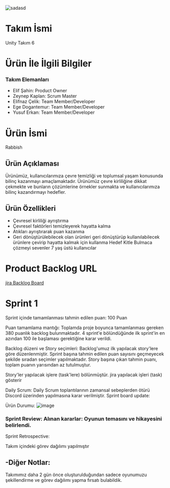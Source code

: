 ![sadasd](https://github.com/elifnazcelik/OUABootcamp2024/assets/120333911/b2c53ca7-dc80-403d-afaf-f299670222a7)
# Takım İsmi

Unity Takım 6

# Ürün İle İlgili Bilgiler
### Takım Elemanları
- Elif Şahin: Product Owner
- Zeynep Kaplan: Scrum Master
- Elifnaz Çelik: Team Member/Developer
- Ege Dogantemur: Team Member/Developer
- Yusuf Erkan: Team Member/Developer

# Ürün İsmi
Rabbish

## Ürün Açıklaması
Ürünümüz, kullanıcılarımıza çevre temizliği ve toplumsal yaşam konusunda bilinç kazanmayı amaçlamaktadır. Ürünümüz çevre kirliliğine dikkat çekmekte ve bunların çözümlerine örnekler sunmakta ve kullanıcılarımıza bilinç kazandırmayı hedefler.
## Ürün Özellikleri
- Çevresel kirliliği ayrıştırma 
- Çevresel faktörleri temizleyerek hayatta kalma
- Atıkları ayrıştırarak puan kazanma
- Geri dönüştürülebilecek olan ürünleri geri dönüştürüp kullanılabilecek ürünlere çevirip hayatta kalmak için kullanma 
Hedef Kitle
Bulmaca çözmeyi sevenler
7 yaş üstü kullanıcılar
# Product Backlog URL
[jira Backlog Board](https://zeynepkaplan.atlassian.net/jira/core/projects/B2T6/list?filter=updatedDate%20%3E%3D%20-1w&hideDone=false)

# Sprint 1

Sprint içinde tamamlanması tahmin edilen puan: 100 Puan

Puan tamamlama mantığı: Toplamda proje boyunca tamamlanması gereken 380 puanlık backlog bulunmaktadır. 4 sprint'e bölündüğünde ilk sprint'in en azından 100 ile başlaması gerektiğine karar verildi.

Backlog düzeni ve Story seçimleri: Backlog'umuz ilk yapılacak story'lere göre düzenlenmiştir. Sprint başına tahmin edilen puan sayısını geçmeyecek şekilde sıradan seçimler yapılmaktadır. Story başına çıkan tahmin puanı, toplam puanın yarısından az tutulmuştur.

Story'ler yapılacak işlere (task'lere) bölünmüştür. jira yapılacak işleri (task) gösterir

Daily Scrum: Daily Scrum toplantılarının zamansal sebeplerden ötürü Discord üzerinden yapılmasına karar verilmiştir.
Sprint board update: 

Ürün Durumu: ![image](https://github.com/elifnazcelik/OUABootcamp2024/assets/117751053/657ed4ca-695b-4c18-8b08-503b41421c35)


### Sprint Review: Alınan kararlar: Oyunun temasını ve hikayesini belirlendi.
Sprint Retrospective:

Takım içindeki görev dağılımı yapılmıştır

## -Diğer Notlar:

Takımımız daha 2 gün önce oluşturulduğundan sadece oyunumuzu şekillendirme ve görev dağılımı yapma fırsatı bulabildik.
